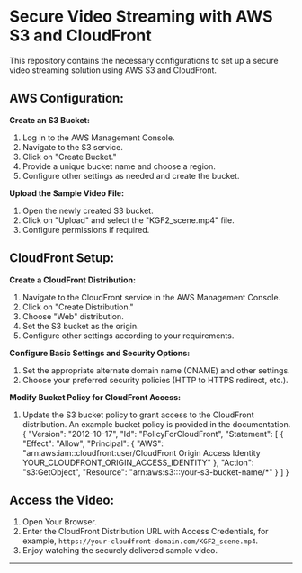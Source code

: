 

# Secure Video Streaming with AWS S3 and CloudFront

This repository contains the necessary configurations to set up a secure video streaming solution using AWS S3 and CloudFront.

## AWS Configuration:

**Create an S3 Bucket:**
1. Log in to the AWS Management Console.
2. Navigate to the S3 service.
3. Click on "Create Bucket."
4. Provide a unique bucket name and choose a region.
5. Configure other settings as needed and create the bucket.

**Upload the Sample Video File:**
1. Open the newly created S3 bucket.
2. Click on "Upload" and select the "KGF2_scene.mp4" file.
3. Configure permissions if required.

## CloudFront Setup:

**Create a CloudFront Distribution:**
1. Navigate to the CloudFront service in the AWS Management Console.
2. Click on "Create Distribution."
3. Choose "Web" distribution.
4. Set the S3 bucket as the origin.
5. Configure other settings according to your requirements.

**Configure Basic Settings and Security Options:**
1. Set the appropriate alternate domain name (CNAME) and other settings.
2. Choose your preferred security policies (HTTP to HTTPS redirect, etc.).

**Modify Bucket Policy for CloudFront Access:**
1. Update the S3 bucket policy to grant access to the CloudFront distribution.
   An example bucket policy is provided in the documentation.
   {
  "Version": "2012-10-17",
  "Id": "PolicyForCloudFront",
  "Statement": [
    {
      "Effect": "Allow",
      "Principal": {
        "AWS": "arn:aws:iam::cloudfront:user/CloudFront Origin Access Identity YOUR_CLOUDFRONT_ORIGIN_ACCESS_IDENTITY"
      },
      "Action": "s3:GetObject",
      "Resource": "arn:aws:s3:::your-s3-bucket-name/*"
    }
  ]
}


## Access the Video:

1. Open Your Browser.
2. Enter the CloudFront Distribution URL with Access Credentials, for example, `https://your-cloudfront-domain.com/KGF2_scene.mp4`.
3. Enjoy watching the securely delivered sample video.



---
